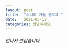 ```yaml
---
layout: post
title:  "써니의 기술 블로그 "
date:   2021-05-17 
categories: 안녕하세요.
---
```


###### 만나서 반갑습니다.